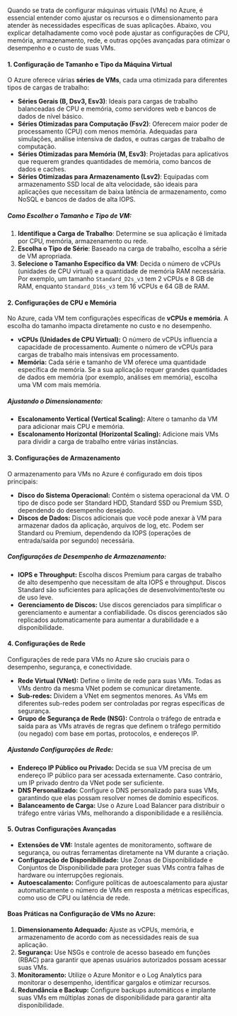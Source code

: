 
Quando se trata de configurar máquinas virtuais (VMs) no Azure, é essencial entender como ajustar os recursos e o dimensionamento para atender às necessidades específicas de suas aplicações. Abaixo, vou explicar detalhadamente como você pode ajustar as configurações de CPU, memória, armazenamento, rede, e outras opções avançadas para otimizar o desempenho e o custo de suas VMs.

#### 1. **Configuração de Tamanho e Tipo da Máquina Virtual**

O Azure oferece várias **séries de VMs**, cada uma otimizada para diferentes tipos de cargas de trabalho:

- **Séries Gerais (B, Dsv3, Esv3)**: Ideais para cargas de trabalho balanceadas de CPU e memória, como servidores web e bancos de dados de nível básico.
- **Séries Otimizadas para Computação (Fsv2)**: Oferecem maior poder de processamento (CPU) com menos memória. Adequadas para simulações, análise intensiva de dados, e outras cargas de trabalho de computação.
- **Séries Otimizadas para Memória (M, Esv3)**: Projetadas para aplicativos que requerem grandes quantidades de memória, como bancos de dados e caches.
- **Séries Otimizadas para Armazenamento (Lsv2)**: Equipadas com armazenamento SSD local de alta velocidade, são ideais para aplicações que necessitam de baixa latência de armazenamento, como NoSQL e bancos de dados de alta IOPS.

##### **Como Escolher o Tamanho e Tipo de VM:**

1. **Identifique a Carga de Trabalho**: Determine se sua aplicação é limitada por CPU, memória, armazenamento ou rede.
2. **Escolha o Tipo de Série**: Baseado na carga de trabalho, escolha a série de VM apropriada.
3. **Selecione o Tamanho Específico da VM**: Decida o número de vCPUs (unidades de CPU virtual) e a quantidade de memória RAM necessária. Por exemplo, um tamanho `Standard_D2s_v3` tem 2 vCPUs e 8 GB de RAM, enquanto `Standard_D16s_v3` tem 16 vCPUs e 64 GB de RAM.

#### 2. **Configurações de CPU e Memória**

No Azure, cada VM tem configurações específicas de **vCPUs e memória**. A escolha do tamanho impacta diretamente no custo e no desempenho.

- **vCPUs (Unidades de CPU Virtual):** O número de vCPUs influencia a capacidade de processamento. Aumente o número de vCPUs para cargas de trabalho mais intensivas em processamento.
- **Memória:** Cada série e tamanho de VM oferece uma quantidade específica de memória. Se a sua aplicação requer grandes quantidades de dados em memória (por exemplo, análises em memória), escolha uma VM com mais memória.

##### **Ajustando o Dimensionamento:**

- **Escalonamento Vertical (Vertical Scaling):** Altere o tamanho da VM para adicionar mais CPU e memória.
- **Escalonamento Horizontal (Horizontal Scaling):** Adicione mais VMs para dividir a carga de trabalho entre várias instâncias.

#### 3. **Configurações de Armazenamento**

O armazenamento para VMs no Azure é configurado em dois tipos principais:

- **Disco do Sistema Operacional:** Contém o sistema operacional da VM. O tipo de disco pode ser Standard HDD, Standard SSD ou Premium SSD, dependendo do desempenho desejado.
- **Discos de Dados:** Discos adicionais que você pode anexar à VM para armazenar dados da aplicação, arquivos de log, etc. Podem ser Standard ou Premium, dependendo da IOPS (operações de entrada/saída por segundo) necessária.

##### **Configurações de Desempenho de Armazenamento:**

- **IOPS e Throughput:** Escolha discos Premium para cargas de trabalho de alto desempenho que necessitam de alta IOPS e throughput. Discos Standard são suficientes para aplicações de desenvolvimento/teste ou de uso leve.
- **Gerenciamento de Discos:** Use discos gerenciados para simplificar o gerenciamento e aumentar a confiabilidade. Os discos gerenciados são replicados automaticamente para aumentar a durabilidade e a disponibilidade.

#### 4. **Configurações de Rede**

Configurações de rede para VMs no Azure são cruciais para o desempenho, segurança, e conectividade.

- **Rede Virtual (VNet):** Define o limite de rede para suas VMs. Todas as VMs dentro da mesma VNet podem se comunicar diretamente.
- **Sub-redes:** Dividem a VNet em segmentos menores. As VMs em diferentes sub-redes podem ser controladas por regras específicas de segurança.
- **Grupo de Segurança de Rede (NSG):** Controla o tráfego de entrada e saída para as VMs através de regras que definem o tráfego permitido (ou negado) com base em portas, protocolos, e endereços IP.

##### **Ajustando Configurações de Rede:**

- **Endereço IP Público ou Privado:** Decida se sua VM precisa de um endereço IP público para ser acessada externamente. Caso contrário, um IP privado dentro da VNet pode ser suficiente.
- **DNS Personalizado:** Configure o DNS personalizado para suas VMs, garantindo que elas possam resolver nomes de domínio específicos.
- **Balanceamento de Carga:** Use o Azure Load Balancer para distribuir o tráfego entre várias VMs, melhorando a disponibilidade e a resiliência.

#### 5. **Outras Configurações Avançadas**

- **Extensões de VM:** Instale agentes de monitoramento, software de segurança, ou outras ferramentas diretamente na VM durante a criação.
- **Configuração de Disponibilidade:** Use Zonas de Disponibilidade e Conjuntos de Disponibilidade para proteger suas VMs contra falhas de hardware ou interrupções regionais.
- **Autoescalamento:** Configure políticas de autoescalamento para ajustar automaticamente o número de VMs em resposta a métricas específicas, como uso de CPU ou latência de rede.

#### **Boas Práticas na Configuração de VMs no Azure:**

1. **Dimensionamento Adequado:** Ajuste as vCPUs, memória, e armazenamento de acordo com as necessidades reais de sua aplicação.
2. **Segurança:** Use NSGs e controle de acesso baseado em funções (RBAC) para garantir que apenas usuários autorizados possam acessar suas VMs.
3. **Monitoramento:** Utilize o Azure Monitor e o Log Analytics para monitorar o desempenho, identificar gargalos e otimizar recursos.
4. **Redundância e Backup:** Configure backups automáticos e implante suas VMs em múltiplas zonas de disponibilidade para garantir alta disponibilidade.